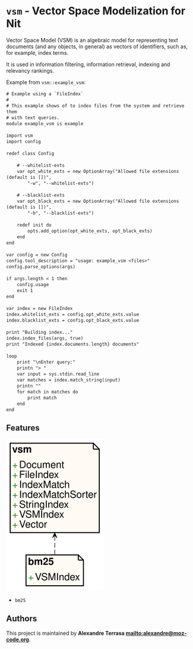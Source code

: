 # `vsm` - Vector Space Modelization for Nit

Vector Space Model (VSM) is an algebraic model for representing text documents
(and any objects, in general) as vectors of identifiers, such as, for example,
index terms.

It is used in information filtering, information retrieval, indexing and
relevancy rankings.

Example from `vsm::example_vsm`:

~~~
# Example using a `FileIndex`
#
# This example shows of to index files from the system and retrieve them
# with text queries.
module example_vsm is example

import vsm
import config

redef class Config

	# --whitelist-exts
	var opt_white_exts = new OptionArray("Allowed file extensions (default is [])",
		"-w", "--whitelist-exts")

	# --blacklist-exts
	var opt_black_exts = new OptionArray("Allowed file extensions (default is [])",
		"-b", "--blacklist-exts")

	redef init do
		opts.add_option(opt_white_exts, opt_black_exts)
	end
end

var config = new Config
config.tool_description = "usage: example_vsm <files>"
config.parse_options(args)

if args.length < 1 then
	config.usage
	exit 1
end

var index = new FileIndex
index.whitelist_exts = config.opt_white_exts.value
index.blacklist_exts = config.opt_black_exts.value

print "Building index..."
index.index_files(args, true)
print "Indexed {index.documents.length} documents"

loop
	print "\nEnter query:"
	printn "> "
	var input = sys.stdin.read_line
	var matches = index.match_string(input)
	printn ""
	for match in matches do
		print match
	end
end
~~~

## Features

![Diagram for `vsm`](uml-vsm.svg)

* `bm25`

## Authors

This project is maintained by **Alexandre Terrasa <mailto:alexandre@moz-code.org>**.
